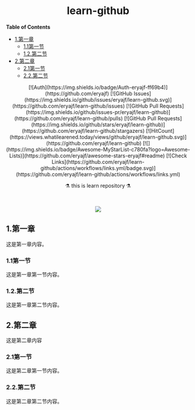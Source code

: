 
<h1 align="center">learn-github</h1>

<!-- START doctoc generated TOC please keep comment here to allow auto update -->
<!-- DON'T EDIT THIS SECTION, INSTEAD RE-RUN doctoc TO UPDATE -->
**Table of Contents**

- [1.第一章](#1%E7%AC%AC%E4%B8%80%E7%AB%A0)
  - [1.1第一节](#11%E7%AC%AC%E4%B8%80%E8%8A%82)
  - [1.2.第二节](#12%E7%AC%AC%E4%BA%8C%E8%8A%82)
- [2.第二章](#2%E7%AC%AC%E4%BA%8C%E7%AB%A0)
  - [2.1第一节](#21%E7%AC%AC%E4%B8%80%E8%8A%82)
  - [2.2.第二节](#22%E7%AC%AC%E4%BA%8C%E8%8A%82)

<!-- END doctoc generated TOC please keep comment here to allow auto update -->

<div align="center">
[![Auth](https://img.shields.io/badge/Auth-eryajf-ff69b4)](https://github.com/eryajf)
[![GitHub Issues](https://img.shields.io/github/issues/eryajf/learn-github.svg)](https://github.com/eryajf/learn-github/issues)
[![GitHub Pull Requests](https://img.shields.io/github/issues-pr/eryajf/learn-github)](https://github.com/eryajf/learn-github/pulls)
[![GitHub Pull Requests](https://img.shields.io/github/stars/eryajf/learn-github)](https://github.com/eryajf/learn-github/stargazers)
[![HitCount](https://views.whatilearened.today/views/github/eryajf/learn-github.svg)](https://github.com/eryajf/learn-github)
[![](https://img.shields.io/badge/Awesome-MyStarList-c780fa?logo=Awesome-Lists)](https://github.com/eryajf/awesome-stars-eryajf#readme)
[![Check Links](https://github.com/eryajf/learn-github/actions/workflows/links.yml/badge.svg)](https://github.com/eryajf/learn-github/actions/workflows/links.yml)

</div>

<p align="center"> ⚗️ this is learn repository ⚗️</p>

<div align="center">
<img src="https://camo.githubusercontent.com/82291b0fe831bfc6781e07fc5090cbd0a8b912bb8b8d4fec0696c881834f81ac/68747470733a2f2f70726f626f742e6d656469612f394575424971676170492e676966" width="800"  height="3">
</div><br>

<div align="center">

![](https://wiki.eryajf.net/img/dengxia.gif)

</div>

## 1.第一章

这是第一章内容。

### 1.1第一节

这是第一章第一节内容。

### 1.2.第二节

这是第一章第二节内容。

## 2.第二章

这是第二章内容

### 2.1第一节

这是第二章第一节内容。

### 2.2.第二节

这是第二章第二节内容。